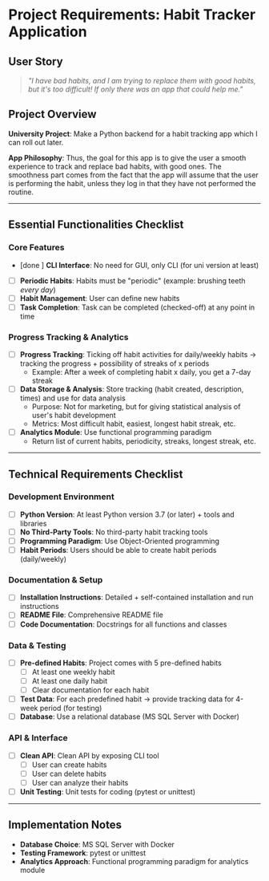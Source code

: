 # Project Requirements: Habit Tracker Application

## User Story

> *"I have bad habits, and I am trying to replace them with good habits, but it's too difficult! If only there was an app that could help me."*

## Project Overview

**University Project**: Make a Python backend for a habit tracking app which I can roll out later.

**App Philosophy**: Thus, the goal for this app is to give the user a smooth experience to track and replace bad habits, with good ones. The smoothness part comes from the fact that the app will assume that the user is performing the habit, unless they log in that they have not performed the routine.

---

## Essential Functionalities Checklist

### Core Features
- [done ] **CLI Interface**: No need for GUI, only CLI (for uni version at least)
- [ ] **Periodic Habits**: Habits must be "periodic" (example: brushing teeth *every day*)
- [ ] **Habit Management**: User can define new habits
- [ ] **Task Completion**: Task can be completed (checked-off) at any point in time

### Progress Tracking & Analytics
- [ ] **Progress Tracking**: Ticking off habit activities for daily/weekly habits → tracking the progress + possibility of streaks of x periods
  - Example: After a week of completing habit x daily, you get a 7-day streak
- [ ] **Data Storage & Analysis**: Store tracking (habit created, description, times) and use for data analysis
  - Purpose: Not for marketing, but for giving statistical analysis of user's habit development
  - Metrics: Most difficult habit, easiest, longest habit streak, etc.
- [ ] **Analytics Module**: Use functional programming paradigm
  - Return list of current habits, periodicity, streaks, longest streak, etc.

---

## Technical Requirements Checklist

### Development Environment
- [ ] **Python Version**: At least Python version 3.7 (or later) + tools and libraries
- [ ] **No Third-Party Tools**: No third-party habit tracking tools
- [ ] **Programming Paradigm**: Use Object-Oriented programming
- [ ] **Habit Periods**: Users should be able to create habit periods (daily/weekly)

### Documentation & Setup
- [ ] **Installation Instructions**: Detailed + self-contained installation and run instructions
- [ ] **README File**: Comprehensive README file
- [ ] **Code Documentation**: Docstrings for all functions and classes

### Data & Testing
- [ ] **Pre-defined Habits**: Project comes with 5 pre-defined habits
  - [ ] At least one weekly habit
  - [ ] At least one daily habit
  - [ ] Clear documentation for each habit
- [ ] **Test Data**: For each predefined habit → provide tracking data for 4-week period (for testing)
- [ ] **Database**: Use a relational database (MS SQL Server with Docker)

### API & Interface
- [ ] **Clean API**: Clean API by exposing CLI tool
  - [ ] User can create habits
  - [ ] User can delete habits
  - [ ] User can analyze their habits
- [ ] **Unit Testing**: Unit tests for coding (pytest or unittest)

---

## Implementation Notes

- **Database Choice**: MS SQL Server with Docker
- **Testing Framework**: pytest or unittest
- **Analytics Approach**: Functional programming paradigm for analytics module

